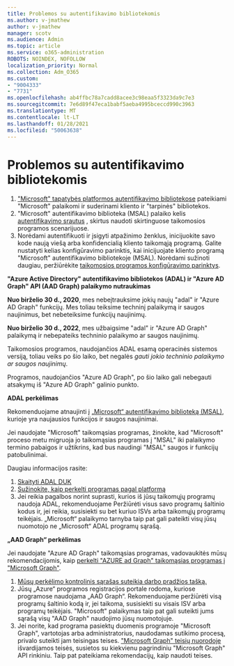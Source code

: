 ```yaml
---
title: Problemos su autentifikavimo bibliotekomis
ms.author: v-jmathew
author: v-jmathew
manager: scotv
ms.audience: Admin
ms.topic: article
ms.service: o365-administration
ROBOTS: NOINDEX, NOFOLLOW
localization_priority: Normal
ms.collection: Adm_O365
ms.custom:
- "9004333"
- "7731"
ms.openlocfilehash: ab4ffbc78a7cadd8acee3c98eaa5f3323da9c7e3
ms.sourcegitcommit: 7e6d89f47eca1babf5aeba4995bceccd990c3963
ms.translationtype: MT
ms.contentlocale: lt-LT
ms.lasthandoff: 01/28/2021
ms.locfileid: "50063638"
---
```

# <a name="issues-with-authentication-libraries"></a>Problemos su autentifikavimo bibliotekomis

1. ["Microsoft" tapatybės platformos autentifikavimo bibliotekose](https://docs.microsoft.com/azure/active-directory/develop/reference-v2-libraries) pateikiami "Microsoft" palaikomi ir suderinami kliento ir "tarpinės" bibliotekos.
2. "Microsoft" autentifikavimo biblioteka (MSAL) palaiko kelis [autentifikavimo srautus](https://docs.microsoft.com/azure/active-directory/develop/msal-authentication-flows) , skirtus naudoti skirtinguose taikomosios programos scenarijuose.
3. Norėdami autentifikuoti ir įsigyti atpažinimo ženklus, inicijuokite savo kode naują viešą arba konfidencialią kliento taikomąją programą. Galite nustatyti kelias konfigūravimo parinktis, kai inicijuojate kliento programą "Microsoft" autentifikavimo bibliotekoje (MSAL). Norėdami sužinoti daugiau, peržiūrėkite [taikomosios programos konfigūravimo parinktys](https://docs.microsoft.com/azure/active-directory/develop/msal-client-application-configuration).

**"Azure Active Directory" autentifikavimo bibliotekos (ADAL) ir "Azure AD Graph" API (AAD Graph) palaikymo nutraukimas**

**Nuo birželio 30 d., 2020**, mes nebeįtrauksime jokių naujų "adal" ir "Azure AD Graph" funkcijų. Mes toliau teiksime techninį palaikymą ir saugos naujinimus, bet nebeteiksime funkcijų naujinimų.

**Nuo birželio 30 d., 2022**, mes užbaigsime "adal" ir "Azure AD Graph" palaikymą ir nebepateiks techninio palaikymo ar saugos naujinimų.

Taikomosios programos, naudojančios ADAL esamą operacinės sistemos versiją, toliau veiks po šio laiko, bet negalės *gauti jokio techninio palaikymo ar saugos naujinimų*.

Programos, naudojančios "Azure AD Graph", po šio laiko gali nebegauti atsakymų iš "Azure AD Graph" galinio punkto.

**ADAL perkėlimas**

Rekomenduojame atnaujinti į [„Microsoft“ autentifikavimo biblioteką (MSAL)](https://docs.microsoft.com/azure/active-directory/develop/v2-overview), kurioje yra naujausios funkcijos ir saugos naujinimai.

Jei naudojate "Microsoft" taikomąsias programas, žinokite, kad "Microsoft" proceso metu migruoja jo taikomąsias programas į "MSAL" iki palaikymo termino pabaigos ir užtikrins, kad bus naudingi "MSAL" saugos ir funkcijų patobulinimai.

Daugiau informacijos rasite:

1. [Skaityti ADAL DUK](https://docs.microsoft.com/azure/active-directory/develop/msal-migration#frequently-asked-questions-faq)
2. [Sužinokite, kaip perkelti programas pagal platformą](https://docs.microsoft.com/azure/active-directory/develop/msal-migration#frequently-asked-questions-faq)
3. Jei reikia pagalbos norint suprasti, kurios iš jūsų taikomųjų programų naudoja ADAL, rekomenduojame Peržiūrėti visus savo programų šaltinio kodus ir, jei reikia, susisiekti su bet kuriuo ISVs arba taikomųjų programų teikėjais. „Microsoft“ palaikymo tarnyba taip pat gali pateikti visų jūsų nuomotojo ne „Microsoft“ ADAL programų sąrašą.

**„AAD Graph“ perkėlimas**

Jei naudojate "Azure AD Graph" taikomąsias programas, vadovaukitės mūsų rekomendacijomis, kaip [perkelti "AZURE ad Graph" taikomąsias programas į "Microsoft Graph"](https://docs.microsoft.com/graph/migrate-azure-ad-graph-overview).

1. [Mūsų perkėlimo kontrolinis sąrašas suteikia darbo pradžios tašką.](https://docs.microsoft.com/graph/migrate-azure-ad-graph-planning-checklist)
2. Jūsų „Azure“ programos registracijos portale rodoma, kuriose programose naudojama „AAD Graph“. Rekomenduojame peržiūrėti visą programų šaltinio kodą ir, jei taikoma, susisiekti su visais ISV arba programų teikėjais. "Microsoft" palaikymas taip pat gali suteikti jums sąrašą visų "AAD Graph" naudojimo jūsų nuomotojuje.
3. Jei norite, kad programa pasiektų duomenis programoje "Microsoft Graph", vartotojas arba administratorius, naudodamas sutikimo procesą, privalo suteikti jam teisingas teises. ["Microsoft Graph" teisių nuorodoje](https://docs.microsoft.com/graph/permissions-reference) išvardijamos teisės, susietos su kiekvienu pagrindiniu "Microsoft Graph" API rinkiniu. Taip pat pateikiama rekomendacijų, kaip naudoti teises.
